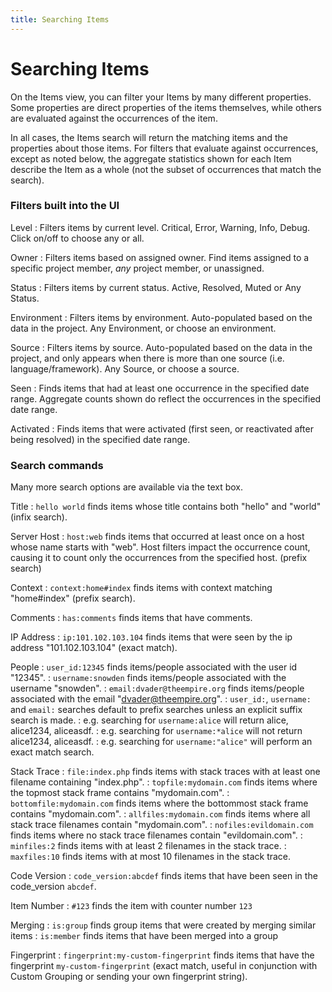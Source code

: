 ```yaml
---
title: Searching Items
---
```


# Searching Items

On the Items view, you can filter your Items by many different properties. Some properties are
direct properties of the items themselves, while others are evaluated against the occurrences of the
item.

In all cases, the Items search will return the matching items and the properties about those items.
For filters that evaluate against occurrences, except as noted below, the aggregate statistics shown
for each Item describe the Item as a whole (not the subset of occurrences that match the search).

### Filters built into the UI

Level
: Filters items by current level. Critical, Error, Warning, Info, Debug. Click on/off to choose
  any or all.
 
Owner
: Filters items based on assigned owner. Find items assigned to a specific project member, _any_ project member, or unassigned.

Status
: Filters items by current status. Active, Resolved, Muted or Any Status.

Environment
: Filters items by environment. Auto-populated based on the data in the project. Any Environment,
  or choose an environment.

Source
: Filters items by source. Auto-populated based on the data in the project, and only appears when
  there is more than one source (i.e. language/framework). Any Source, or choose a source.

Seen
: Finds items that had at least one occurrence in the specified date range. Aggregate counts shown
  do reflect the occurrences in the specified date range.

Activated
: Finds items that were activated (first seen, or reactivated after being resolved) in the specified
  date range.

### Search commands

Many more search options are available via the text box.

Title
:  `hello world` finds items whose title contains both "hello" and "world" (infix search).

Server Host
: `host:web` finds items that occurred at least once on a host whose name starts with "web". Host filters impact the occurrence count, causing it to count only the occurrences from the specified host.
  (prefix search)

Context
: `context:home#index` finds items with context matching "home#index" (prefix search).

Comments
: `has:comments` finds items that have comments.

IP Address
: `ip:101.102.103.104` finds items that were seen by the ip address "101.102.103.104" (exact match).

People
: `user_id:12345` finds items/people associated with the user id "12345".
: `username:snowden` finds items/people associated with the username "snowden".
: `email:dvader@theempire.org` finds items/people associated with the email "dvader@theempire.org".
: `user_id:`, `username:` and `email:` searches default to prefix searches unless an explicit suffix
  search is made.
: e.g. searching for `username:alice` will return alice, alice1234, aliceasdf.
: e.g. searching for `username:*alice` will not return alice1234, aliceasdf.
: e.g. searching for `username:"alice"` will perform an exact match search.

Stack Trace
: `file:index.php` finds items with stack traces with at least one filename containing "index.php".
: `topfile:mydomain.com` finds items where the topmost stack frame contains "mydomain.com".
: `bottomfile:mydomain.com` finds items where the bottommost stack frame contains "mydomain.com".
: `allfiles:mydomain.com` finds items where all stack trace filenames contain "mydomain.com".
: `nofiles:evildomain.com` finds items where no stack trace filenames contain "evildomain.com".
: `minfiles:2` finds items with at least 2 filenames in the stack trace.
: `maxfiles:10` finds items with at most 10 filenames in the stack trace.

Code Version
: `code_version:abcdef` finds items that have been seen in the code_version `abcdef`.

Item Number
: `#123` finds the item with counter number `123`

Merging
: `is:group` finds group items that were created by merging similar items
: `is:member` finds items that have been merged into a group

Fingerprint
: `fingerprint:my-custom-fingerprint` finds items that have the fingerprint `my-custom-fingerprint` (exact match, useful in conjunction with Custom Grouping or sending your own fingerprint string).
